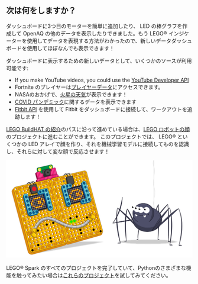 ## 次は何をしますか？

ダッシュボードに3つ目のモーターを簡単に追加したり、 LED の棒グラフを作成して OpenAQ の他のデータを表示したりできました。もう LEGO® インジケーターを使用してデータを表現する方法がわかったので、新しいデータダッシュボードを使用してほぼなんでも表示できます！

ダッシュボードに表示するための新しいデータとして、いくつかのソースが利用可能です:

+ If you make YouTube videos, you could use the [YouTube Developer API](https://developers.google.com/youtube/v3)
+ Fortnite のプレイヤーは[プレイヤーデータ](https://fortnitetracker.com/site-api)にアクセスできます。
+ NASAのおかげで、[火星の天気](https://mars.nasa.gov/insight/weather/)が表示できます！
+ [COVID パンデミック](https://github.com/M-Media-Group/Covid-19-API)に関するデータを表示できます
+ [Fitbit API](https://dev.fitbit.com/build/reference/web-api/) を使用して Fitbit をダッシュボードに接続して、ワークアウトを追跡します！

[LEGO BuildHAT の紹介](https://projects.raspberrypi.org/en/pathways/lego-intro)のパスに沿って進めている場合は、[LEGO ロボットの顔](https://projects.raspberrypi.org/en/projects/lego-data-dash)のプロジェクトに進むことができます。 このプロジェクトでは、 LEGO® といくつかの LED アレイで顔を作り、それを機械学習モデルに接続してものを認識し、それらに対して変な顔で反応させます！

![面白いロボットの顔を示す LEGO ロボットの顔のバナー。](images/robotfacebanner.png)

LEGO® Spark のすべてのプロジェクトを完了していて、Pythonのさまざまな機能を触ってみたい場合は[これらのプロジェクト](https://projects.raspberrypi.org/en/projects?software%5B%5D=python)を試してみてください。
